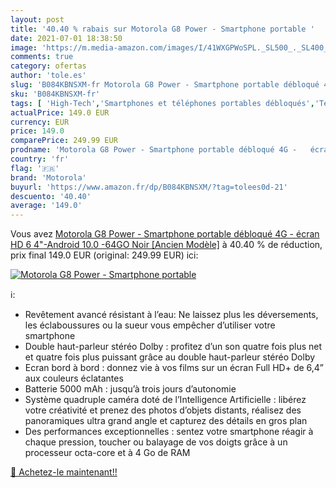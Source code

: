 ```yaml
---
layout: post
title: '40.40 % rabais sur Motorola G8 Power - Smartphone portable '
date: 2021-07-01 18:38:50
image: 'https://m.media-amazon.com/images/I/41WXGPWoSPL._SL500_._SL400_.jpg'
comments: true
category: ofertas
author: 'tole.es'
slug: 'B084KBNSXM-fr Motorola G8 Power - Smartphone portable débloqué 4G -...'
sku: 'B084KBNSXM-fr'
tags: [ 'High-Tech','Smartphones et téléphones portables débloqués','Téléphones portables et accessoires','motorola', ]
actualPrice: 149.0 EUR
currency: EUR
price: 149.0
comparePrice: 249.99 EUR
prodname: 'Motorola G8 Power - Smartphone portable débloqué 4G -   écran HD 6 4"-Android 10.0 -64GO  Noir [Ancien Modèle]'
country: 'fr'
flag: '🇫🇷'
brand: 'Motorola'
buyurl: 'https://www.amazon.fr/dp/B084KBNSXM/?tag=tolees0d-21'
descuento: '40.40'
average: '149.0'
---
```


Vous avez [Motorola G8 Power - Smartphone portable débloqué 4G -   écran HD 6 4"-Android 10.0 -64GO  Noir [Ancien Modèle]](https://www.amazon.fr/dp/B084KBNSXM/?tag=tolees0d-21)  à  40.40 % de réduction, prix final  149.0 EUR (original: 249.99 EUR) ici:

[![Motorola G8 Power - Smartphone portable ](https://m.media-amazon.com/images/I/41WXGPWoSPL._SL500_._SL400_.jpg)](https://www.amazon.fr/dp/B084KBNSXM/?tag=tolees0d-21)

ℹ️:

- Revêtement avancé résistant à l’eau: Ne laissez plus les déversements, les éclaboussures ou la sueur vous empêcher d’utiliser votre smartphone
- Double haut-parleur stéréo Dolby : profitez d’un son quatre fois plus net et quatre fois plus puissant grâce au double haut-parleur stéréo Dolby
- Ecran bord à bord : donnez vie à vos films sur un écran Full HD+ de 6,4” aux couleurs éclatantes
- Batterie 5000 mAh : jusqu’à trois jours d’autonomie
- Système quadruple caméra doté de l’Intelligence Artificielle : libérez votre créativité et prenez des photos d’objets distants, réalisez des panoramiques ultra grand angle et capturez des détails en gros plan
- Des performances exceptionnelles : sentez votre smartphone réagir à chaque pression, toucher ou balayage de vos doigts grâce à un processeur octa-core et à 4 Go de RAM

[🛒 Achetez-le maintenant!!](https://www.amazon.fr/dp/B084KBNSXM/?tag=tolees0d-21)
